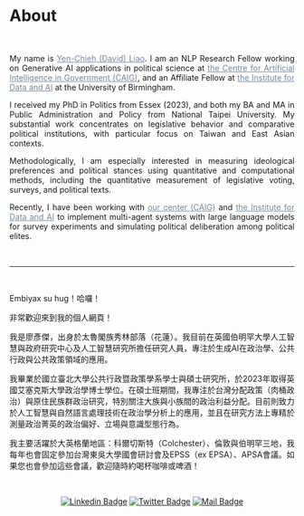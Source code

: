 # About


&nbsp;
&nbsp;
&nbsp;

<div style="text-align: justify">

 My name is  <a href="https://www.birmingham.ac.uk/staff/profiles/gov/liao-yen-chieh" style="color:#778899; text-decoration: bold;" target="_blank"> Yen-Chieh (David) Liao</a>. I am an NLP Research Fellow working on Generative AI applications in political science at <a href="https://www.birmingham.ac.uk/research/centres-institutes/centre-for-artificial-intelligence-in-government" style="color:#778899; text-decoration: underline;" target="_blank">the Centre for Artificial Intelligence in Government (CAIG)</a>, and an Affiliate Fellow at <a href="https://www.birmingham.ac.uk/research/centres-institutes/data-and-ai" style="color:#778899; text-decoration: underline;" target="_blank">the Institute for Data and AI</a> at the University of Birmingham.

I received my PhD in Politics from Essex (2023), and both my BA and MA in Public Administration and Policy from National Taipei University. My substantial work concentrates on legislative behavior and comparative political institutions, with particular focus on Taiwan and East Asian contexts.

Methodologically, I am especially interested in measuring ideological preferences and political stances using quantitative and computational methods, including the quantitative measurement of legislative voting, surveys, and political texts.

Recently, I have been working with <a href="https://www.birmingham.ac.uk/research/centres-institutes/centre-for-artificial-intelligence-in-government" style="color:#778899; text-decoration: underline;" target="_blank">our center (CAIG)</a> and <a href="https://www.birmingham.ac.uk/research/centres-institutes/data-and-ai" style="color:#778899; text-decoration: underline;" target="_blank">the Institute for Data and AI</a>  to implement multi-agent systems with large language models for survey experiments and simulating political deliberation among political elites.

&nbsp;&nbsp;

-----

&nbsp;
&nbsp;&nbsp;

Embiyax su hug！哈囉！

非常歡迎來到我的個人網頁！

我是廖彥傑，出身於太魯閣族秀林部落（花蓮）。我目前在英國伯明罕大學人工智慧與政府研究中心及人工智慧研究所擔任研究人員，專注於生成AI在政治學、公共行政與公共政策領域的應用。

我畢業於國立臺北大學公共行政暨政策學系學士與碩士研究所，於2023年取得英國艾塞克斯大學政治學博士學位。在碩士班期間，我專注於台灣分配政策（肉桶政治）與原住民族群政治研究，特別關注大族與小族間的政治利益分配。目前則致力於人工智慧與自然語言處理技術在政治學分析上的應用，並且在研究方法上專精於測量政治菁英的政治偏好、立場與意識型態行為。

我主要活躍於大英格蘭地區：科爾切斯特（Colchester）、倫敦與伯明罕三地，我每年也會固定參加台灣東吳大學國會研討會及EPSS（ex EPSA）、APSA會議。如果您也會參加這些會議，歡迎隨時約喝杯咖啡或啤酒！


&nbsp;&nbsp;
&nbsp;&nbsp;
&nbsp;&nbsp;


<div style="text-align: center">

[![Linkedin Badge](https://img.shields.io/badge/linkedin-0077B5?style=for-the-badge&logo=linkedin&logoColor=white)](https://www.linkedin.com/authwall?trk=gf&trkInfo=AQERrkO9JeuxgQAAAYGIXxZw-IMriZ16fxaCyQ9B4fcr8SgrQXFIA4WvPBytf98cJPl4KsPT6KiRHzqt-s3Ozl8_IoJ8cn9_lBY1_kQiozmVJV_bXf0xolwYZIIc_TwCBrvqjMU=&original_referer=https://davidycliao.github.io/&sessionRedirect=https%3A%2F%2Fwww.linkedin.com%2Fin%2Fdavid-yen-chieh-liao-51a0a3168%2F)
[![Twitter Badge](https://img.shields.io/badge/twitter-1DA1F2?style=for-the-badge&logo=twitter&logoColor=white)](https://twitter.com/liaoyenchieh)
[![Mail Badge](https://img.shields.io/badge/Gmail-D14836?style=for-the-badge&logo=gmail&logoColor=white)](mailto:davidycliao@gamil.com)

</div>


